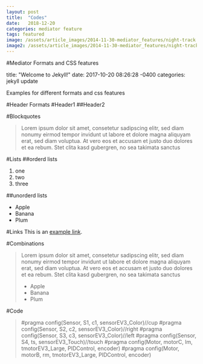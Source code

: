 ```yaml
---
layout: post
title:  "Codes"
date:   2018-12-20
categories: mediator feature
tags: featured
image: /assets/article_images/2014-11-30-mediator_features/night-track.JPG
image2: /assets/article_images/2014-11-30-mediator_features/night-track-mobile.JPG
---
```

#Mediator Formats and CSS features

title: "Welcome to Jekyll!"
date: 2017-10-20 08:26:28 -0400
categories: jekyll update

Examples for different formats and css features

#Header Formats
#Header1
##Header2

#Blockquotes
>Lorem ipsum dolor sit amet, consetetur sadipscing elitr, sed diam nonumy eirmod tempor invidunt ut labore et dolore magna aliquyam erat, sed diam voluptua. At vero eos et accusam et justo duo dolores et ea rebum. Stet clita kasd gubergren, no sea takimata sanctus

#Lists
##orderd lists
1. one
2. two
3. three

##unorderd lists
- Apple
- Banana
- Plum

#Links
This is an [example link](http://example.com/ "With a Title").

#Combinations
>Lorem ipsum dolor sit amet, consetetur sadipscing elitr, sed diam nonumy eirmod tempor invidunt ut labore et dolore magna aliquyam erat, sed diam voluptua. At vero eos et accusam et justo duo dolores et ea rebum. Stet clita kasd gubergren, no sea takimata sanctus
>
> - Apple
> - Banana
> - Plum


#Code
>#pragma config(Sensor, S1, c1, sensorEV3_Color)//cup
#pragma config(Sensor, S2, c2, sensorEV3_Color)//right
#pragma config(Sensor, S3, c3, sensorEV3_Color)//left
#pragma config(Sensor, S4, ts, sensorEV3_Touch)//touch
#pragma config(Motor, motorC, lm, tmotorEV3_Large, PIDControl, encoder)
#pragma config(Motor, motorB, rm, tmotorEV3_Large, PIDControl, encoder)
